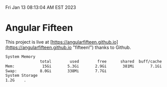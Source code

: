 Fri Jan 13 08:13:04 AM EST 2023

# Angular Fifteen


This project is live at [https://angularfifteen.github.io](https://angularfifteen.github.io "fifteen!") thanks to Github.

```bash
System Memory
               total        used        free      shared  buff/cache   available
Mem:            15Gi       5.3Gi       2.9Gi       381Mi       7.1Gi       9.3Gi
Swap:          8.0Gi       338Mi       7.7Gi
System Storage
1.2G	.
```
```bash
